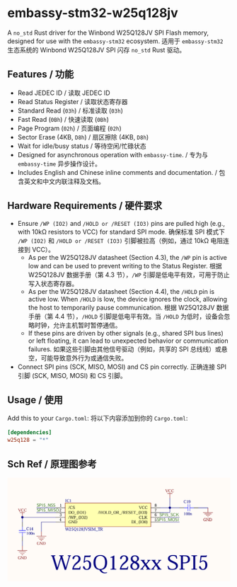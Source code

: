 # embassy-stm32-w25q128jv

A `no_std` Rust driver for the Winbond W25Q128JV SPI Flash memory, designed for use with the `embassy-stm32` ecosystem.
适用于 `embassy-stm32` 生态系统的 Winbond W25Q128JV SPI 闪存 `no_std` Rust 驱动。

## Features / 功能

* Read JEDEC ID / 读取 JEDEC ID
* Read Status Register / 读取状态寄存器
* Standard Read (`03h`) / 标准读取 (`03h`)
* Fast Read (`0Bh`) / 快速读取 (`0Bh`)
* Page Program (`02h`) / 页面编程 (`02h`)
* Sector Erase (4KB, `D8h`) / 扇区擦除 (4KB, `D8h`)
* Wait for idle/busy status / 等待空闲/忙碌状态
* Designed for asynchronous operation with `embassy-time`. / 专为与 `embassy-time` 异步操作设计。
* Includes English and Chinese inline comments and documentation. / 包含英文和中文内联注释及文档。

## Hardware Requirements / 硬件要求

* Ensure `/WP (IO2)` and `/HOLD or /RESET (IO3)` pins are pulled high (e.g., with 10kΩ resistors to VCC) for standard SPI mode.
  确保标准 SPI 模式下 `/WP (IO2)` 和 `/HOLD or /RESET (IO3)` 引脚被拉高（例如，通过 10kΩ 电阻连接到 VCC）。
  * As per the W25Q128JV datasheet (Section 4.3), the `/WP` pin is active low and can be used to prevent writing to the Status Register.
    根据 W25Q128JV 数据手册（第 4.3 节），`/WP` 引脚是低电平有效，可用于防止写入状态寄存器。
  * As per the W25Q128JV datasheet (Section 4.4), the `/HOLD` pin is active low. When `/HOLD` is low, the device ignores the clock, allowing the host to temporarily pause communication.
    根据 W25Q128JV 数据手册（第 4.4 节），`/HOLD` 引脚是低电平有效。当 `/HOLD` 为低时，设备会忽略时钟，允许主机暂时暂停通信。
  * If these pins are driven by other signals (e.g., shared SPI bus lines) or left floating, it can lead to unexpected behavior or communication failures.
    如果这些引脚由其他信号驱动（例如，共享的 SPI 总线线）或悬空，可能导致意外行为或通信失败。
* Connect SPI pins (SCK, MISO, MOSI) and CS pin correctly.
  正确连接 SPI 引脚 (SCK, MISO, MOSI) 和 CS 引脚。

## Usage / 使用

Add this to your `Cargo.toml`:
将以下内容添加到你的 `Cargo.toml`:

```toml
[dependencies]
w25q128 = "*" 
```
## Sch Ref / 原理图参考
![](https://github.com/linkyourbin/rust_embassy_stm32h723zgt6_w25q128/raw/master/images/sch_w25q128.jpg)